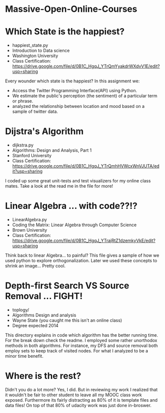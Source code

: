 Massive-Open-Online-Courses
===========================


Which State is the happiest?
==============================================================================

+ happiest_state.py
+ Introduction to Data science
+ Washington University
+ Class Certification: https://drive.google.com/file/d/0B1C_HgqJ_YTrQmYyakdrWXdvV1E/edit?usp=sharing 

Every wounder which state is the happiest? In this assignment we:

+ Access the Twitter Programming Interface(API) using Python.
+ We estimate the public's perception (the sentiment) of a particular term or phrase.
+ analyzed the relationship between location and mood based on a sample of twitter data.

Dijstra's Algorithm
=============================================================================

 + dijkstra.py
 + Algorithms: Design and Analysis, Part 1
 + Stanford University
 + Class Certification: https://drive.google.com/file/d/0B1C_HgqJ_YTrQmhHVWcxWnVJUTA/edit?usp=sharing

I coded up some great unit-tests and test visualizers for my online
class mates. Take a look at the read me in the file for more!


Linear Algebra ... with code??!?
==============================================================================

+ LinearAlgebra.py
+ Coding the Matrix: Linear Algebra through Computer Science
+ Brown University
+ Class Certification: https://drive.google.com/file/d/0B1C_HgqJ_YTrajRtZ1dzemkyVkE/edit?usp=sharing

Think back to linear Algebra... to painful? This file gives a sample of
how we used python to explore orthogonalization. Later we used these concepts
to shrink an image... Pretty cool.


Depth-first Search VS Source Removal ... FIGHT!
==========================================================================

+ toplogy/
+ Algorithms Design and analysis 
+ Wayne State (you caught me this isn't an online class)
+ Degree expected 2014

This directory explains in code which algorithm has the better running time. 
For the break down check the readme. I employed 
some rather unorthodox methods in both algorithms. For instance, my DFS and
source removal both employ sets to keep track of visited nodes. For what I
analyzed to be a minor time benefit.










Where is the rest?
=====================
Didn't you do a lot more? Yes, I did. But in reviewing my work I realized
that it wouldn't be fair to other student to leave all my MOOC class work
exposed. Furthermore its fairly distracting as 80% of it is template files
and data files! On top of that 80% of udacity work was just done in-broswer.
